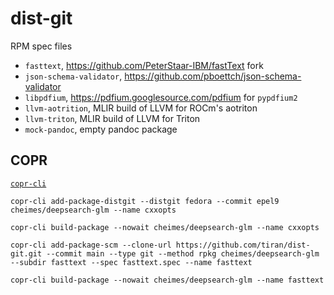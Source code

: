 # dist-git

RPM spec files

- `fasttext`, https://github.com/PeterStaar-IBM/fastText fork
- `json-schema-validator`, https://github.com/pboettch/json-schema-validator
- `libpdfium`, https://pdfium.googlesource.com/pdfium for `pypdfium2`
- `llvm-aotrition`, MLIR build of LLVM for ROCm's aotriton
- `llvm-triton`, MLIR build of LLVM for Triton
- `mock-pandoc`, empty pandoc package

## COPR

[`copr-cli`](https://docs.pagure.org/copr.copr/user_documentation.html)

```shell
copr-cli add-package-distgit --distgit fedora --commit epel9 cheimes/deepsearch-glm --name cxxopts

copr-cli build-package --nowait cheimes/deepsearch-glm --name cxxopts
```

```shell
copr-cli add-package-scm --clone-url https://github.com/tiran/dist-git.git --commit main --type git --method rpkg cheimes/deepsearch-glm --subdir fasttext --spec fasttext.spec --name fasttext

copr-cli build-package --nowait cheimes/deepsearch-glm --name fasttext
```
